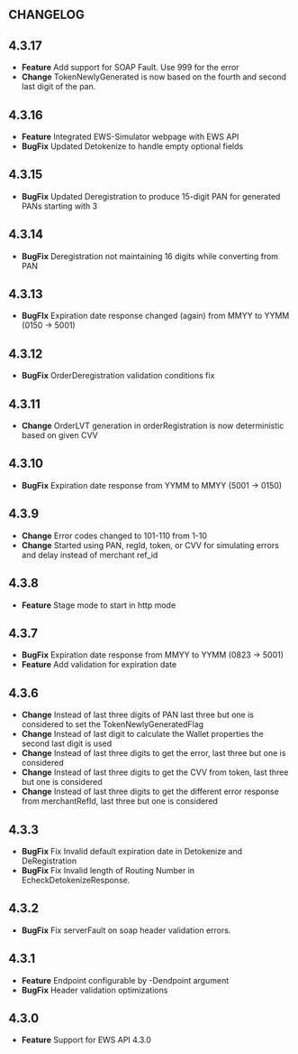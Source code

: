 CHANGELOG
---------

## 4.3.17
* **Feature** Add support for SOAP Fault. Use 999 for the error
* **Change** TokenNewlyGenerated is now based on the fourth and second last digit of the pan.

## 4.3.16
* **Feature** Integrated EWS-Simulator webpage with EWS API
* **BugFix** Updated Detokenize to handle empty optional fields

## 4.3.15
* **BugFix** Updated Deregistration to produce 15-digit PAN for generated PANs starting with 3

## 4.3.14
* **BugFix** Deregistration not maintaining 16 digits while converting from PAN

## 4.3.13
* **BugFIx** Expiration date response changed (again) from MMYY to YYMM (0150 -> 5001)

## 4.3.12
* **BugFix** OrderDeregistration validation conditions fix

## 4.3.11
* **Change** OrderLVT generation in orderRegistration is now deterministic based on given CVV

## 4.3.10
* **BugFix** Expiration date response from YYMM to MMYY (5001 -> 0150)

## 4.3.9
* **Change** Error codes changed to 101-110 from 1-10
* **Change** Started using PAN, regId, token, or CVV for simulating errors and delay instead of merchant ref_id

## 4.3.8
* **Feature** Stage mode to start in http mode

## 4.3.7
* **BugFix** Expiration date response from MMYY to YYMM (0823 -> 5001)
* **Feature** Add validation for expiration date


## 4.3.6
* **Change** Instead of last three digits of PAN last three but one is considered to set the TokenNewlyGeneratedFlag
* **Change** Instead of last digit to calculate the Wallet properties the second last digit is used
* **Change** Instead of last three digits to get the error, last three but one is considered
* **Change** Instead of last three digits to get the CVV from token, last three but one is considered
* **Change** Instead of last three digits to get the different error response from merchantRefId, last three but one is considered

## 4.3.3
* **BugFix** Fix Invalid default expiration date in Detokenize and DeRegistration
* **BugFix** Fix Invalid length of Routing Number in EcheckDetokenizeResponse.

## 4.3.2
* **BugFix** Fix serverFault on soap header validation errors.

## 4.3.1
* **Feature** Endpoint configurable by -Dendpoint argument
* **BugFix** Header validation optimizations

## 4.3.0
* **Feature** Support for EWS API 4.3.0
